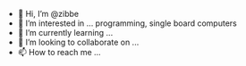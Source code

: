 - 👋 Hi, I’m @zibbe
- 👀 I’m interested in ... programming, single board computers
- 🌱 I’m currently learning ...
- 💞️ I’m looking to collaborate on ...
- 📫 How to reach me ...

<!---
zibbe/zibbe is a ✨ special ✨ repository because its `README.md` (this file) appears on your GitHub profile.
You can click the Preview link to take a look at your changes.
--->
